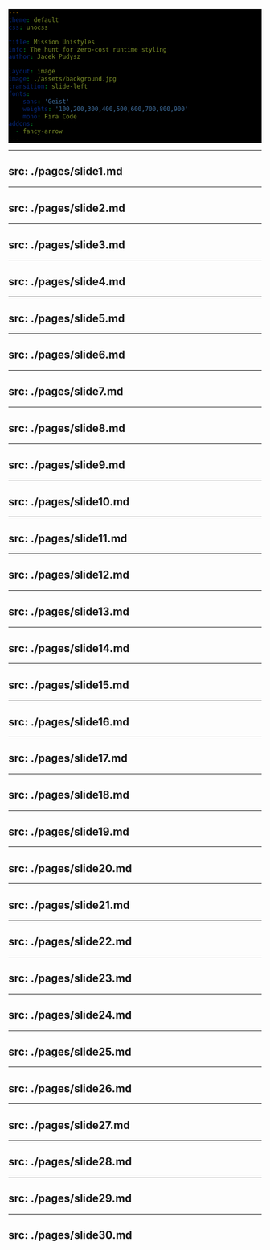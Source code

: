 ```yaml
---
theme: default
css: unocss

title: Mission Unistyles
info: The hunt for zero-cost runtime styling
author: Jacek Pudysz

layout: image
image: ./assets/background.jpg
transition: slide-left
fonts:
    sans: 'Geist'
    weights: '100,200,300,400,500,600,700,800,900'
    mono: Fira Code
addons:
  - fancy-arrow
---
```


<style>

.slidev-layout {
    background: #121212;
}

.slidev-layout p {
    margin: 0;
}

.slidev-code-wrapper {
  background-color: #000 !important;
  padding: 8px !important;
  border-radius: 10px !important;
}

pre {
  background-color: #000 !important;
}

</style>

---
src: ./pages/slide1.md
---

---
src: ./pages/slide2.md
---

---
src: ./pages/slide3.md
---

---
src: ./pages/slide4.md
---

---
src: ./pages/slide5.md
---

---
src: ./pages/slide6.md
---

---
src: ./pages/slide7.md
---

---
src: ./pages/slide8.md
---

---
src: ./pages/slide9.md
---

---
src: ./pages/slide10.md
---

---
src: ./pages/slide11.md
---

---
src: ./pages/slide12.md
---

---
src: ./pages/slide13.md
---

---
src: ./pages/slide14.md
---

---
src: ./pages/slide15.md
---

---
src: ./pages/slide16.md
---

---
src: ./pages/slide17.md
---

---
src: ./pages/slide18.md
---

---
src: ./pages/slide19.md
---

---
src: ./pages/slide20.md
---

---
src: ./pages/slide21.md
---

---
src: ./pages/slide22.md
---

---
src: ./pages/slide23.md
---

---
src: ./pages/slide24.md
---

---
src: ./pages/slide25.md
---

---
src: ./pages/slide26.md
---

---
src: ./pages/slide27.md
---

---
src: ./pages/slide28.md
---

---
src: ./pages/slide29.md
---

---
src: ./pages/slide30.md
---
